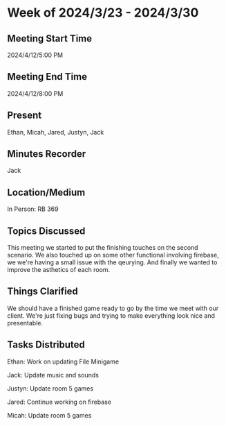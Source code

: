#  Week of 2024/3/23 - 2024/3/30

## Meeting Start Time
2024/4/12/5:00 PM

## Meeting End Time
2024/4/12/8:00 PM

## Present
Ethan, Micah, Jared, Justyn, Jack

## Minutes Recorder
Jack

## Location/Medium
In Person: RB 369

## Topics Discussed
This meeting we started to put the finishing touches on the second scenario. We also touched up on some other functional involving firebase, we we're having a small issue with the qeurying. 
And finally we wanted to improve the asthetics of each room.

## Things Clarified
We should have a finished game ready to go by the time we meet with our client. We're just fixing bugs and trying to make everything look nice and presentable. 

## Tasks Distributed
Ethan: Work on updating File Minigame

Jack: Update music and sounds

Justyn: Update room 5 games

Jared: Continue working on firebase

Micah: Update room 5 games
